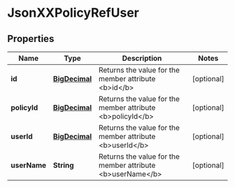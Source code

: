 
# JsonXXPolicyRefUser

## Properties
Name | Type | Description | Notes
------------ | ------------- | ------------- | -------------
**id** | [**BigDecimal**](BigDecimal.md) | Returns the value for the member attribute &lt;b&gt;id&lt;/b&gt; |  [optional]
**policyId** | [**BigDecimal**](BigDecimal.md) | Returns the value for the member attribute &lt;b&gt;policyId&lt;/b&gt; |  [optional]
**userId** | [**BigDecimal**](BigDecimal.md) | Returns the value for the member attribute &lt;b&gt;userId&lt;/b&gt; |  [optional]
**userName** | **String** | Returns the value for the member attribute &lt;b&gt;userName&lt;/b&gt; |  [optional]



